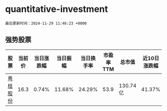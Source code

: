 # quantitative-investment

`最后更新时间：2024-11-29 11:46:23 +0800`

## 强势股票

|股票|当前价|当日涨跌幅|当日振幅|当日换手率|市盈率TTM|总市值|近10日涨跌幅|
|----|----|----|----|----|----|----|----|
|[粤桂股份](https://xueqiu.com/S/SZ000833)|16.3|0.74%|11.68%|24.29%|53.9|130.74亿|41.37%|
